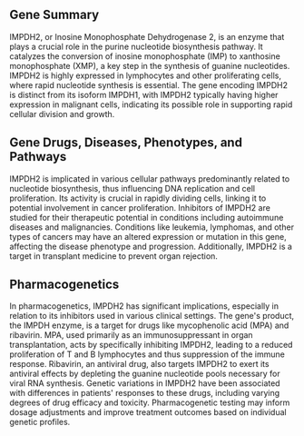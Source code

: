 ## Gene Summary
IMPDH2, or Inosine Monophosphate Dehydrogenase 2, is an enzyme that plays a crucial role in the purine nucleotide biosynthesis pathway. It catalyzes the conversion of inosine monophosphate (IMP) to xanthosine monophosphate (XMP), a key step in the synthesis of guanine nucleotides. IMPDH2 is highly expressed in lymphocytes and other proliferating cells, where rapid nucleotide synthesis is essential. The gene encoding IMPDH2 is distinct from its isoform IMPDH1, with IMPDH2 typically having higher expression in malignant cells, indicating its possible role in supporting rapid cellular division and growth.

## Gene Drugs, Diseases, Phenotypes, and Pathways
IMPDH2 is implicated in various cellular pathways predominantly related to nucleotide biosynthesis, thus influencing DNA replication and cell proliferation. Its activity is crucial in rapidly dividing cells, linking it to potential involvement in cancer proliferation. Inhibitors of IMPDH2 are studied for their therapeutic potential in conditions including autoimmune diseases and malignancies. Conditions like leukemia, lymphomas, and other types of cancers may have an altered expression or mutation in this gene, affecting the disease phenotype and progression. Additionally, IMPDH2 is a target in transplant medicine to prevent organ rejection.

## Pharmacogenetics
In pharmacogenetics, IMPDH2 has significant implications, especially in relation to its inhibitors used in various clinical settings. The gene's product, the IMPDH enzyme, is a target for drugs like mycophenolic acid (MPA) and ribavirin. MPA, used primarily as an immunosuppressant in organ transplantation, acts by specifically inhibiting IMPDH2, leading to a reduced proliferation of T and B lymphocytes and thus suppression of the immune response. Ribavirin, an antiviral drug, also targets IMPDH2 to exert its antiviral effects by depleting the guanine nucleotide pools necessary for viral RNA synthesis. Genetic variations in IMPDH2 have been associated with differences in patients' responses to these drugs, including varying degrees of drug efficacy and toxicity. Pharmacogenetic testing may inform dosage adjustments and improve treatment outcomes based on individual genetic profiles.